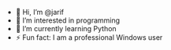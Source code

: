 - 👋 Hi, I’m @jarif
- 👀 I’m interested in programming
- 🌱 I’m currently learning Python
- ⚡ Fun fact: I am a professional Windows user

<!---
jariif/jariif is a ✨ special ✨ repository because its `README.md` (this file) appears on your GitHub profile.
You can click the Preview link to take a look at your changes.
--->
